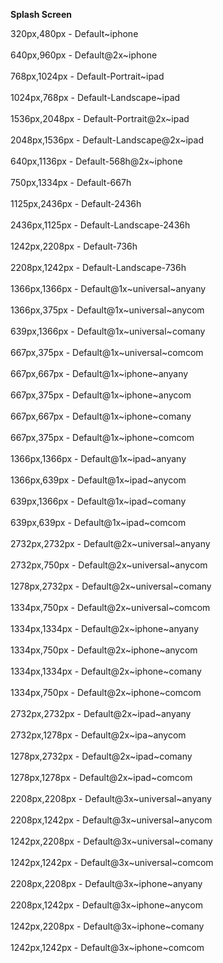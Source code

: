 **Splash Screen**

320px,480px - Default\~iphone<BR><BR>
640px,960px - Default@2x\~iphone<BR><BR>
768px,1024px - Default-Portrait\~ipad<BR><BR>
1024px,768px - Default-Landscape\~ipad<BR><BR>
1536px,2048px - Default-Portrait@2x\~ipad<BR><BR>
2048px,1536px - Default-Landscape@2x\~ipad<BR><BR>
640px,1136px - Default-568h@2x\~iphone<BR><BR>
750px,1334px - Default-667h<BR><BR>
1125px,2436px - Default-2436h<BR><BR>
2436px,1125px - Default-Landscape-2436h<BR><BR>
1242px,2208px - Default-736h<BR><BR>
2208px,1242px - Default-Landscape-736h<BR><BR>
1366px,1366px - Default@1x\~universal\~anyany<BR><BR>
1366px,375px - Default@1x\~universal\~anycom<BR><BR>
639px,1366px - Default@1x\~universal\~comany<BR><BR>
667px,375px - Default@1x\~universal\~comcom<BR><BR>
667px,667px - Default@1x\~iphone\~anyany<BR><BR>
667px,375px - Default@1x\~iphone\~anycom<BR><BR>
667px,667px - Default@1x\~iphone\~comany<BR><BR>
667px,375px - Default@1x\~iphone\~comcom<BR><BR>
1366px,1366px - Default@1x\~ipad\~anyany<BR><BR>
1366px,639px - Default@1x\~ipad\~anycom<BR><BR>
639px,1366px - Default@1x\~ipad\~comany<BR><BR>
639px,639px - Default@1x\~ipad\~comcom<BR><BR>
2732px,2732px - Default@2x\~universal\~anyany<BR><BR>
2732px,750px - Default@2x\~universal\~anycom<BR><BR>
1278px,2732px - Default@2x\~universal\~comany<BR><BR>
1334px,750px - Default@2x\~universal\~comcom<BR><BR>
1334px,1334px - Default@2x\~iphone\~anyany<BR><BR>
1334px,750px - Default@2x\~iphone\~anycom<BR><BR>
1334px,1334px - Default@2x\~iphone\~comany<BR><BR>
1334px,750px - Default@2x\~iphone\~comcom<BR><BR>
2732px,2732px - Default@2x\~ipad\~anyany<BR><BR>
2732px,1278px - Default@2x\~ipa\~anycom<BR><BR>
1278px,2732px - Default@2x\~ipad\~comany<BR><BR>
1278px,1278px - Default@2x\~ipad\~comcom<BR><BR>
2208px,2208px - Default@3x\~universal~anyany<BR><BR>
2208px,1242px - Default@3x\~universal\~anycom<BR><BR>
1242px,2208px - Default@3x\~universal\~comany<BR><BR>
1242px,1242px - Default@3x\~universal\~comcom<BR><BR>
2208px,2208px - Default@3x\~iphone\~anyany<BR><BR>
2208px,1242px - Default@3x\~iphone\~anycom<BR><BR>
1242px,2208px - Default@3x\~iphone\~comany<BR><BR>
1242px,1242px - Default@3x\~iphone\~comcom<BR><BR>
